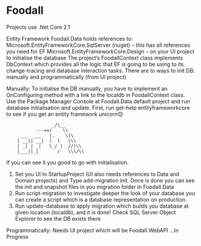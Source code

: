 # Foodall
Projects use .Net Core 2.1 

Entity Framework
Foodall.Data holds references to:
Microsoft.EntityFrameworkCore.SqlServer (nuget) – this has all references you need for EF
Microsoft.EntityFrameworkCore.Design – on your UI project to initialise the database
The project’s FoodallContext class implements DbContext which provides all the logic that EF is going to be using to its change-tracing and database interaction tasks.
There are to ways to init DB: manually and programmatically (from UI project)

Manually:
To initialise the DB manually, you have to implement an OnConfiguring method with a link to the localdb  in FoodallContext class. Use the Package Manager  Console at Foodall.Data default project and run database initialisation and update. First, run get-help entityframeworkcore to see if you get an entity framework unicorn😊 

                     _/\__
               ---==/    \\
         ___  ___   |.    \|\
        | __|| __|  |  )   \\\
        | _| | _|   \_/ |  //|\\
        |___||_|       /   \\\/\\ 
If you can see it you good to go with initialisation.
1.	Set you UI to StartupProject (UI also needs references to Data and Domain projects) and Type add-migration init. Once is done you can see the init and snapshot files in you migration folder in Foodall.Data
2.	Run script-migration to investigate deeper the look of your database you can create a script which is a database representation on production. 
3.	Run update-database to apply migration which builds you database at given location (localdb), and it is done! Check SQL Server Object Explorer to see the DB exists there

Programmatically:
Needs UI project which will be Foodall.WebAPI …In Progress


